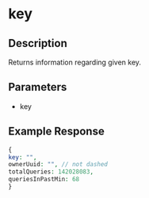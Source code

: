 # key

## Description
Returns information regarding given key.

## Parameters
- key

## Example Response
```php
{
key: "", 
ownerUuid: "", // not dashed
totalQueries: 142028083,
queriesInPastMin: 68
} 
```